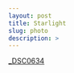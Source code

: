 ```yaml
---
layout: post
title: Starlight
slug: photo
description: >
---
```

[_DSC0634](/assets/img/blog/photo/_DSC0634.jpg)
